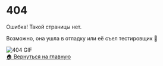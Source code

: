 <!DOCTYPE html>
<html lang="ru">
<head>
  <meta charset="UTF-8" />
  <meta name="viewport" content="width=device-width, initial-scale=1.0"/>
  <title>Страница не найдена</title>

</head>
<body>

  <div class="error-container">
    <h1>404</h1>
    <p>Ошибка! Такой страницы нет.</p>
    <p>Возможно, она ушла в отладку или её съел тестировщик 🤖</p>

<div class="gif-container">
      <img src="https://media.giphy.com/media/v1.Y2lkPTc5MGI3NjExZGJwaXl0eWUxbnRzYmFocjBsbTlqbjFyNXV3OW9rbWxsc2IyeGZwNyZlcD12MV9pbnRlcm5hbF9naWZfYnlfaWQmY3Q9Zw/1tizfbA7IgF1u/giphy.gif"  alt="404 GIF">
    </div>
    <a href="/" class="btn-home">🏠 Вернуться на главную</a>
  </div>

</body>
</html>